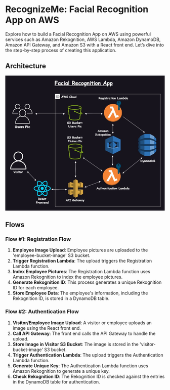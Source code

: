 <h1>RecognizeMe: Facial Recognition App on AWS</h1>

<p>Explore how to build a Facial Recognition App on AWS using powerful services such as Amazon Rekognition, AWS Lambda, Amazon DynamoDB, Amazon API Gateway, and Amazon S3 with a React front end. Let’s dive into the step-by-step process of creating this application.</p>

<h2>Architecture</h2>
<img src="Architecture.jpg" alt="Architecture">

<h2>Flows</h2>

<h3>Flow #1: Registration Flow</h3>
<ol>
    <li><strong>Employee Image Upload</strong>: Employee pictures are uploaded to the 'employee-bucket-image' S3 bucket.</li>
    <li><strong>Trigger Registration Lambda</strong>: The upload triggers the Registration Lambda function.</li>
    <li><strong>Index Employee Pictures</strong>: The Registration Lambda function uses Amazon Rekognition to index the employee pictures.</li>
    <li><strong>Generate Rekognition ID</strong>: This process generates a unique Rekognition ID for each employee.</li>
    <li><strong>Store Employee Data</strong>: The employee's information, including the Rekognition ID, is stored in a DynamoDB table.</li>
</ol>

<h3>Flow #2: Authentication Flow</h3>
<ol>
    <li><strong>Visitor/Employee Image Upload</strong>: A visitor or employee uploads an image using the React front end.</li>
    <li><strong>Call API Gateway</strong>: The front end calls the API Gateway to handle the upload.</li>
    <li><strong>Store Image in Visitor S3 Bucket</strong>: The image is stored in the 'visitor-bucket-image' S3 bucket.</li>
    <li><strong>Trigger Authentication Lambda</strong>: The upload triggers the Authentication Lambda function.</li>
    <li><strong>Generate Unique Key</strong>: The Authentication Lambda function uses Amazon Rekognition to generate a unique key.</li>
    <li><strong>Check Rekognition ID</strong>: The Rekognition ID is checked against the entries in the DynamoDB table for authentication.</li>
</ol>

